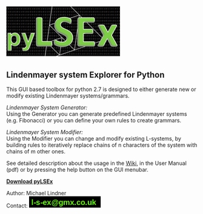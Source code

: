 # ![Alt text](pyLSEx_LOGO.bmp?raw=true "Title")

##	Lindenmayer system Explorer for Python

This GUI based toolbox for python 2.7 is designed to either generate new or modify existing Lindenmayer systems/grammars. 

*Lindenmayer System Generator:*    
    Using the Generator you can generate predefined Lindenmayer systems 
    (e.g. Fibonacci) or you can define your own rules to create grammars. 

*Lindenmayer System Modifier:*    
    Using the Modifier you can change and modify existing L-systems, by 
    building rules to iteratively replace chains of n characters of the 
    system with chains of m other ones. 
    
See detailed description about the usage in the [Wiki](https://github.com/LSEx/pyLSEx/wiki), 
in the User Manual (pdf) or by pressing the help button on the GUI menubar. 

**[Download pyLSEx](https://github.com/LSEx/pyLSEx)**

Author: Michael Lindner    
Contact: ![Alt text](contact.png?raw=true "contact")
